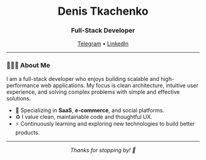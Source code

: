 <h1 align="center">Denis Tkachenko</h1>
<h3 align="center">Full-Stack Developer</h3>

<p align="center">
  <a href="https://t.me/Tk_d_01">Telegram</a> •
  <a href="https://www.linkedin.com/in/denis-tkachenko-developer/">LinkedIn</a>
</p>

---

### 👨🏻‍💻 About Me

I am a full-stack developer who enjoys building scalable and high-performance web applications. My focus is clean architecture, intuitive user experience, and solving complex problems with simple and effective solutions.

* 🚀 Specializing in **SaaS**, **e-commerce**, and social platforms.
* ♻️ I value clean, maintainable code and thoughtful UX.
* ⚡ Continuously learning and exploring new technologies to build better products.

---

<p align="center">
  <i>Thanks for stopping by! 🫡</i>
</p>

